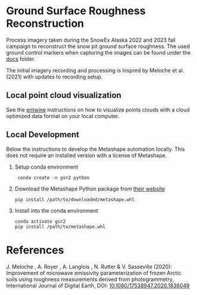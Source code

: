 # Ground Surface Roughness Reconstruction

Process imagery taken during the SnowEx Alaska 2022 and 2023 fall campaign
to reconstruct the snow pit ground surface roughness. The used ground control
markers when capturing the images can be found under the [docs](docs/markers/README.md) 
folder. 

The initial imagery recording and processing is inspred by Meloche et al. (2021)
with updates to recording setup.

## Local point cloud visualization
See the [entwine](docs/entwine.md) instructions on how to visualize points clouds 
with a cloud optimized data format on your local computer.

## Local Development
Below the instructions to develop the Metashape automation locally. This does
not require an installed version with a license of Metashape.

1. Setup conda environment
   ```shell
    conda create -n gsr2 python
   ```
2. Download the Metashape Python package from [their website](https://www.agisoft.com/downloads/installer/)
   ```shell
   pip install /path/to/downloaded/metashape.whl
   ```
3. Install into the conda environment
   ```shell
   conda activate gsr2
   pip install /path/to/metashape.whl
   ```
 
# References
J. Meloche , A. Royer , A. Langlois , N. Rutter & V. Sasseville (2020):
Improvement of microwave emissivity parameterization of frozen Arctic 
soils using roughness measurements derived from photogrammetry, 
International Journal of Digital Earth, 
DOI: [10.1080/17538947.2020.1836049](https://doi.org/10.1080/17538947.2020.1836049)

